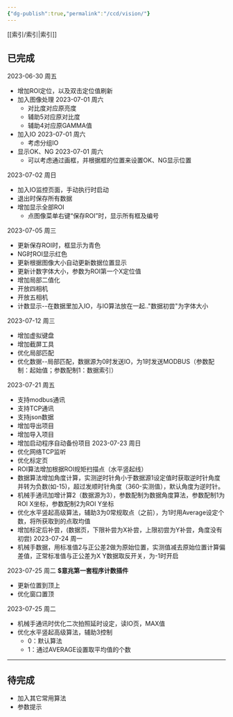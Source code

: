 ```yaml
---
{"dg-publish":true,"permalink":"/ccd/vision/"}
---
```



[[索引/索引\|索引]]

## 已完成
2023-06-30 周五
- 增加ROI定位，以及双击定位值刷新
- 加入图像处理  2023-07-01 周六
	- 对比度对应原亮度
	- 辅助5对应原对比度
	- 辅助4对应原GAMMA值
- 加入IO 2023-07-01 周六
	- 考虑分组IO
-  显示OK、NG  2023-07-01 周六
	- 可以考虑通过画框，并根据框的位置来设置OK、NG显示位置

2023-07-02 周日
- 加入IO监控页面，手动执行时启动
- 退出时保存所有数据
- 增加显示全部ROI
	- 点图像菜单右键“保存ROI”时，显示所有框及编号

2023-07-05 周三
- 更新保存ROI时，框显示为青色
- NG时ROI显示红色
- 更新根据图像大小自动更新数据位置显示
- 更新计数字体大小，参数为ROI第一个X定位值
- 增加局部二值化
- 开放四相机
- 开放五相机
- 计数显示--在数据里加入IO，与IO算法放在一起.."数据初尝"为字体大小

2023-07-12 周三
- 增加虚拟键盘
- 增加截屏工具
- 优化局部匹配
- 优化数据--局部匹配，数据源为0时发送IO，为1时发送MODBUS（参数配制：起始值；参数配制1：数据索引）

2023-07-21 周五
- 支持modbus通讯
- 支持TCP通讯
- 支持json数据
- 增加导出项目
- 增加导入项目
- 增加启动程序自动备份项目
2023-07-23 周日
- 优化网络TCP监听
- 优化标定页
- ROI算法增加根据ROI规矩扫描点（水平竖起线）
- 数据算法增加角度计算，实测逆时针角小于数据源1设定值时获取逆时针角度并转为负数(如-15)，超过发顺时针角度（360-实测值），默认角度为逆时针。
- 机械手通讯加增计算2（数据源为3），参数配制为数据角度算法，参数配制1为ROI X坐标，参数配制2为ROI Y坐标
- 优化水平竖起高级算法，辅助3为0常规取点（之前），为1时用Average设定个数，将所获取到的点取均值
- 增加标定后补尝，(数据页，下限补尝为X补尝，上限初尝为Y补尝，角度没有初尝)
2023-07-24 周一
- 机械手数据，用标准值2与正公差2做为原始位置，实测值减去原始位置计算偏差值，正常标准值与正公差为X Y数据取反开关，为-1时开启


2023-07-25 周二
**$意兆第一套程序计数插件**
- 更新位置到顶上
- 优化窗口置顶

2023-07-25 周二
- 机械手通讯时优化二次拍照延时设定，读IO页，MAX值
- 优化水平竖起高级算法，辅助3控制
	- 0：默认算法
	- 1：通过AVERAGE设置取平均值的个数
---
## 待完成

- 加入其它常用算法
- 参数提示

